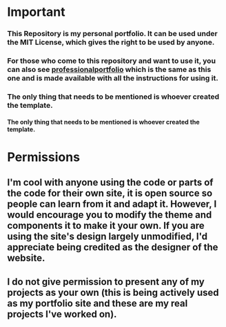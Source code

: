 # Important

### This Repository is my personal portfolio. It can be used under the MIT License, which gives the right to be used by anyone.

### For those who come to this repository and want to use it, you can also see [professionalportfolio](https://github.com/BlueButterflies/professionalportfolio/tree/master) which is the same as this one and is made available with all the instructions for using it.

### The only thing that needs to be mentioned is whoever created the template.

#### The only thing that needs to be mentioned is whoever created the template.

# Permissions

## I'm cool with anyone using the code or parts of the code for their own site, it is open source so people can learn from it and adapt it. However, I would encourage you to modify the theme and components it to make it your own. If you are using the site's design largely unmodified, I'd appreciate being credited as the designer of the website.

## I do not give permission to present any of my projects as your own (this is being actively used as my portfolio site and these are my real projects I've worked on).
